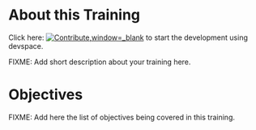 # About this Training

Click here: [![Contribute,window=_blank](https://www.eclipse.org/che/contribute.svg)](https://devspaces.apps.tools-na100.dev.ole.redhat.com/#https://github.com/RedHatQuickCourses/test-aks) to start the development using devspace.

FIXME: Add short description about your training here.

# Objectives

FIXME: Add here the list of objectives being covered in this training.

